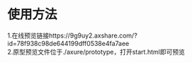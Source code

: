 # 使用方法
1.在线预览链接https://9g9uy2.axshare.com/?id=78f938c98de644199dff0538e4fa7aee  
2.原型预览文件位于./axure/prototype，打开start.html即可预览  

